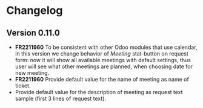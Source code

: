 # Changelog

## Version 0.11.0

- **FR2211960** To be consistent with other Odoo modules that use calendar,
  in this version we change behavior of *Meeting* stat-button on request form:
  now it will show all available meetings with default settings, thus user
  will see what other meetings are planned, when choosing date for new meeting.
- **FR2211960** Provide default value for the name of meeting as name of ticket.
- Provide default value for the description of meeting as request text sample (first 3 lines of request text).

